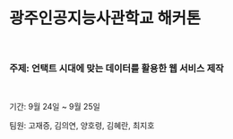 # 광주인공지능사관학교 해커톤

<br/>

### 주제: 언택트 시대에 맞는 데이터를 활용한 웹 서비스 제작



<br/>

기간: 9월 24일 ~ 9월 25일

팀원: 고재증, 김의연, 양호령, 김혜란, 최지호
